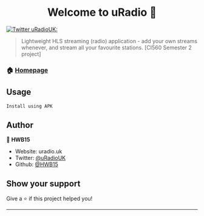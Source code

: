 <h1 align="center">Welcome to uRadio 👋</h1>
<p>
  <a href="https://twitter.com/uRadioUK" target="_blank">
    <img alt="Twitter uRadioUK:" src="https://img.shields.io/twitter/follow/uradiouk?style=social">
  </a>
</p>

> Lightweight HLS streaming (radio) application - add your own streams whenever, and stream all your favourite stations. [CI560 Semester 2 project]

### 🏠 [Homepage](uradio.uk)

## Usage

```sh
Install using APK
```

## Author

👤 **HWB15**

* Website: uradio.uk
* Twitter: [@uRadioUK](https://twitter.com/uRadioUK)
* Github: [@HWB15](https://github.com/HWB15)

## Show your support

Give a ⭐️ if this project helped you!

***
